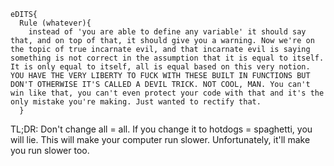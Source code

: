 ```
eDITS{
  Rule (whatever){
    instead of 'you are able to define any variable' it should say that, and on top of that, it should give you a warning. Now we're on the topic of true incarnate evil, and that incarnate evil is saying something is not correct in the assumption that it is equal to itself. It is only equal to itself, all is equal based on this very notion. YOU HAVE THE VERY LIBERTY TO FUCK WITH THESE BUILT IN FUNCTIONS BUT DON'T OTHERWISE IT'S CALLED A DEVIL TRICK. NOT COOL, MAN. You can't win like that, you can't even protect your code with that and it's the only mistake you're making. Just wanted to rectify that.
  }
```

TL;DR: Don't change all = all. If you change it to hotdogs = spaghetti, you will lie. This will make your computer run slower. Unfortunately, it'll make you run slower too.
